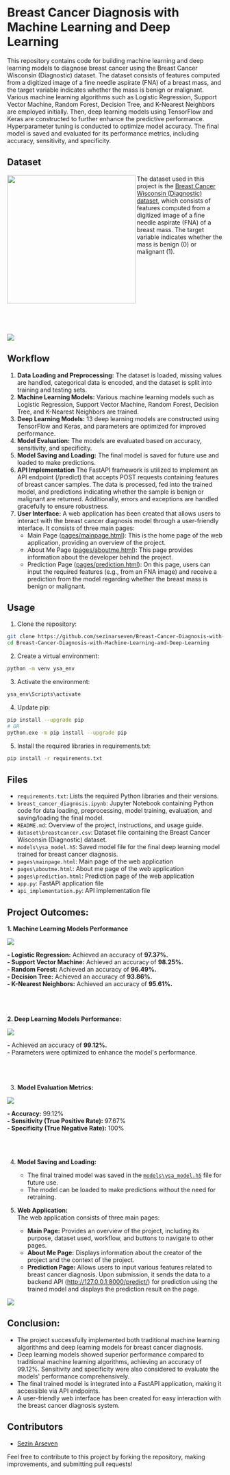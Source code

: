 # Breast Cancer Diagnosis with Machine Learning and Deep Learning

This repository contains code for building machine learning and deep learning models to diagnose breast cancer using the Breast Cancer Wisconsin (Diagnostic) dataset. The dataset consists of features computed from a digitized image of a fine needle aspirate (FNA) of a breast mass, and the target variable indicates whether the mass is benign or malignant. Various machine learning algorithms such as Logistic Regression, Support Vector Machine, Random Forest, Decision Tree, and K-Nearest Neighbors are employed initially. Then, deep learning models using TensorFlow and Keras are constructed to further enhance the predictive performance. Hyperparameter tuning is conducted to optimize model accuracy. The final model is saved and evaluated for its performance metrics, including accuracy, sensitivity, and specificity.

## Dataset
</head>
<body>

<img src="img/1.png" width="300" align="left"/>

The dataset used in this project is the <a href="https://www.kaggle.com/datasets/uciml/breast-cancer-wisconsin-data/data">Breast Cancer Wisconsin (Diagnostic) dataset</a>, which consists of features computed from a digitized image of a fine needle aspirate (FNA) of a breast mass. The target variable indicates whether the mass is benign (0) or malignant (1).

<br><br><br><br><br><br><br><br><br><br>
<img src="img/2.png"/>
</body>

## Workflow
1. **Data Loading and Preprocessing:** The dataset is loaded, missing values are handled, categorical data is encoded, and the dataset is split into training and testing sets.
2. **Machine Learning Models:** Various machine learning models such as Logistic Regression, Support Vector Machine, Random Forest, Decision Tree, and K-Nearest Neighbors are trained.
3. **Deep Learning Models:** 13 deep learning models are constructed using TensorFlow and Keras, and parameters are optimized for improved performance.
4. **Model Evaluation:** The models are evaluated based on accuracy, sensitivity, and specificity.
5. **Model Saving and Loading:** The final model is saved for future use and loaded to make predictions.
6. **API Implementation** The FastAPI framework is utilized to implement an API endpoint (/predict) that accepts POST requests containing features of breast cancer samples. The data is processed, fed into the trained model, and predictions indicating whether the sample is benign or malignant are returned. Additionally, errors and exceptions are handled gracefully to ensure robustness.
7. **User Interface:** A web application has been created that allows users to interact with the breast cancer diagnosis model through a user-friendly interface. It consists of three main pages:
    - Main Page ([pages/mainpage.html](pages/mainpage.html)): This is the home page of the web application, providing an overview of the project.
    - About Me Page ([pages/aboutme.html](pages/aboutme.html)): This page provides information about the developer behind the project.
    - Prediction Page ([pages/prediction.html](pages/prediction.html)): On this page, users can input the required features (e.g., from an FNA image) and receive a prediction from the model regarding whether the breast mass is benign or malignant.

## Usage
1. Clone the repository:
```bash
git clone https://github.com/sezinarseven/Breast-Cancer-Diagnosis-with-Machine-Learning-and-Deep-Learning.git
cd Breast-Cancer-Diagnosis-with-Machine-Learning-and-Deep-Learning
```
2. Create a virtual environment:
```bash
python -m venv ysa_env
``` 
3. Activate the environment:
```bash
ysa_env\Scripts\activate
```
4. Update pip:
```bash
pip install --upgrade pip
# OR
python.exe -m pip install --upgrade pip
```
5. Install the required libraries in requirements.txt:
```bash
pip install -r requirements.txt
```

## Files
- `requirements.txt`: Lists the required Python libraries and their versions.
- `breast_cancer_diagnosis.ipynb`: Jupyter Notebook containing Python code for data loading, preprocessing, model training, evaluation, and saving/loading the final model.
- `README.md`: Overview of the project, instructions, and usage guide.
- `dataset\breastcancer.csv`: Dataset file containing the Breast Cancer Wisconsin (Diagnostic) dataset.
- `models\ysa_model.h5`: Saved model file for the final deep learning model trained for breast cancer diagnosis.
- `pages\mainpage.html`: Main page of the web application
- `pages\aboutme.html`: About me page of the web application
- `pages\prediction.html`: Prediction page of the web application
- `app.py`: FastAPI application file
- `api_implementation.py`: API implementation file

## Project Outcomes:

**1. Machine Learning Models Performance**
<body>

<img src="img/3.png" allign="center"/>

<strong>- Logistic Regression:</strong> Achieved an accuracy of <strong>97.37%.</strong><br>
<strong>- Support Vector Machine:</strong> Achieved an accuracy of <strong>98.25%.</strong><br>
<strong>- Random Forest:</strong> Achieved an accuracy of <strong>96.49%.</strong><br>
<strong>- Decision Tree:</strong> Achieved an accuracy of <strong>93.86%.</strong><br>
<strong>- K-Nearest Neighbors:</strong> Achieved an accuracy of <strong>95.61%.</strong>
<br><br><br><br>
</body>

**2. Deep Learning Models Performance:**

<body>
<img src="img/4.png" align="center"/>

<strong>-</strong> Achieved an accuracy of <strong>99.12%.</strong><br>
<strong>-</strong> Parameters were optimized to enhance the model's performance.
<br><br><br><br>
</body>

3. **Model Evaluation Metrics:**
<body>
<img src="img/5.png" align="center"/>

<b>- Accuracy:</b> 99.12%<br>
<b>- Sensitivity (True Positive Rate):</b> 97.67%<br>
<b>- Specificity (True Negative Rate):</b> 100%
</body>
<br><br>

4. **Model Saving and Loading:**
   - The final trained model was saved in the [`models\ysa_model.h5`](models\ysa_model.h5) file for future use.
   - The model can be loaded to make predictions without the need for retraining.

5. **Web Application:**<br>
The web application consists of three main pages:

    * **Main Page:** Provides an overview of the project, including its purpose, dataset used, workflow, and buttons to navigate to other pages.
    * **About Me Page:** Displays information about the creator of the project and the context of the project.
    * **Prediction Page:** Allows users to input various features related to breast cancer diagnosis. Upon submission, it sends the data to a backend API (http://127.0.0.1:8000/predict/) for prediction using the trained model and displays the prediction result on the page.

<img src="img/6.png" align="center"/>

## Conclusion:

- The project successfully implemented both traditional machine learning algorithms and deep learning models for breast cancer diagnosis.
- Deep learning models showed superior performance compared to traditional machine learning algorithms, achieving an accuracy of 99.12%. Sensitivity and specificity were also considered to evaluate the models' performance comprehensively.
- The final trained model is integrated into a FastAPI application, making it accessible via API endpoints.
- A user-friendly web interface has been created for easy interaction with the breast cancer diagnosis system.

## Contributors
- [Sezin Arseven](https://github.com/sezinarseven)

Feel free to contribute to this project by forking the repository, making improvements, and submitting pull requests!
